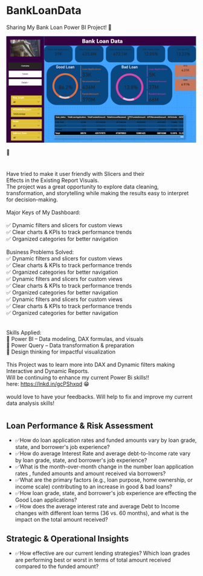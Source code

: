 # BankLoanData
<p align="left">Sharing My Bank Loan Power BI Project! 🛂 <br>
 
 ![Powerbi Bank Loan Data Analysis](https://github.com/HarshMehr34/BankLoanData/blob/9ed7aa73679bd03896a23e1ea523fd1270814bc8/BankLoanDashboard.png)

🛂
###

<br>Have tried to make it user friendly with Slicers and their <br>Effects in the Existing Report Visuals.<br>The project was a great opportunity to explore data cleaning, transformation, and storytelling while making the results easy to interpret<br>for decision-making.<br>
<br>Major Keys of My Dashboard:<br>
<br> ✅ Dynamic filters and slicers for custom views<br> ✅ Clear charts & KPIs to track performance trends<br> ✅ Organized categories for better navigation<br><br>Business Problems Solved:<br>✅ Dynamic filters and slicers for custom views<br> ✅ Clear charts & KPIs to track performance trends<br> ✅ Organized categories for better navigation<br>✅ Dynamic filters and slicers for custom views<br> ✅ Clear charts & KPIs to track performance trends<br> ✅ Organized categories for better navigation<br>✅ Dynamic filters and slicers for custom views<br> ✅ Clear charts & KPIs to track performance trends<br> ✅ Organized categories for better navigation<br><br><br>Skills Applied:<br> 🔹 Power BI – Data modeling, DAX formulas, and visuals<br> 🔹 Power Query – Data transformation & preparation<br> 🔹 Design thinking for impactful visualization<br><br> This Project was to learn more into DAX and Dynamic filters making Interactive and Dynamic Reports.<br>Will be continuing to enhance my current Power Bi skills!!<br>here: https://lnkd.in/gcPShxqd 😁 <br><br>would love to have your feedbacks. Will help to fix and improve my current data analysis skills!</p>

###

# 


## Loan Performance & Risk Assessment

- ✅How do loan application rates and funded amounts vary by loan grade, state, and borrower's job experience?
- ✅How do average Interest Rate and average debt-to-Income rate vary by loan grade, state, and borrower's job experience?
- ✅What is the month-over-month change in the number loan application rates , funded amounts and amount received via borrowers?
- ✅What are the primary factors (e.g., loan purpose, home ownership, or income scale) contributing to an increase in good & bad loans?
- ✅How loan grade, state, and borrower's job experience are effecting the Good Loan applications?
- ✅How does the average interest rate and average Debt to Income changes with different loan terms (36 vs. 60 months), and what is the impact on the total amount received?

## Strategic & Operational Insights

- ✅How effective are our current lending strategies? Which loan grades are performing best or worst in terms of total amount received compared to the funded amount?
